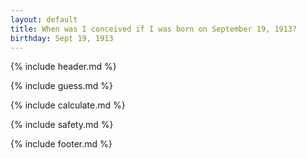 ```yaml
---
layout: default
title: When was I conceived if I was born on September 19, 1913?
birthday: Sept 19, 1913
---
```


{% include header.md %}

{% include guess.md %}

{% include calculate.md %}

{% include safety.md %}

{% include footer.md %}



